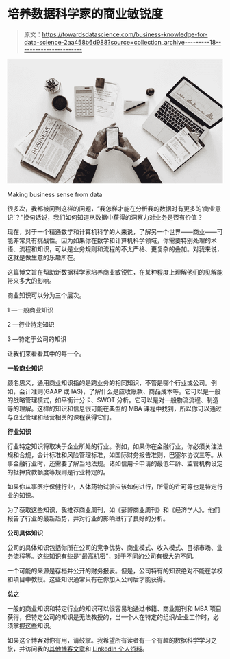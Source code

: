 # 培养数据科学家的商业敏锐度

> 原文：<https://towardsdatascience.com/business-knowledge-for-data-science-2aa458b6d988?source=collection_archive---------18----------------------->

![](img/35b4a8d35510b44a57004f4d8c007a77.png)

Making business sense from data

很多次，我都被问到这样的问题，“我怎样才能在分析我的数据时有更多的‘商业意识’？”换句话说，我们如何知道从数据中获得的洞察力对业务是否有价值？

现在，对于一个精通数学和计算机科学的人来说，了解另一个世界——商业——可能非常具有挑战性。因为如果你在数学和计算机科学领域，你需要特别处理的术语、流程和知识，可以是业务规则和流程的不太严格、更复杂的叠加。对我来说，这就是做生意的乐趣所在。

这篇博文旨在帮助新数据科学家培养商业敏锐性，在某种程度上理解他们的见解能带来多大的影响。

商业知识可以分为三个层次。

1 —一般商业知识

2 —行业特定知识

3 —特定于公司的知识

让我们来看看其中的每一个。

**一般商业知识**

顾名思义，通用商业知识指的是跨业务的相同知识，不管是哪个行业或公司。例如，会计准则(GAAP 或 IAS)，了解什么是应收账款、商品成本等。它可以是一般的战略管理模式，如平衡计分卡、SWOT 分析。它可以是对一般物流流程、制造等的理解。这样的知识和信息很可能在典型的 MBA 课程中找到，所以你可以通过与企业管理和经营相关的课程获得它们。

**行业知识**

行业特定知识将取决于企业所处的行业。例如，如果你在金融行业，你必须关注法规和合规，会计标准和风险管理标准，如国际财务报告准则，巴塞尔协议三等。从事金融行业时，还需要了解当地法规。诸如信用卡申请的最低年龄、监管机构设定的抵押贷款额度等规则是行业特定的。

如果你从事医疗保健行业，人体药物试验应该如何进行，所需的许可等也是特定行业的知识。

为了获取这些知识，我推荐商业周刊，如《彭博商业周刊》和《经济学人》。他们报告了行业的最新趋势，并对行业的影响进行了良好的分析。

**公司具体知识**

公司的具体知识包括你所在公司的竞争优势、商业模式、收入模式、目标市场、业务流程等。这些知识有些是“最高机密”，对于不同的公司有很大的不同。

一个可能的来源是存档并公开的财务报表。但是，公司特有的知识绝对不能在学校和项目中教授。这些知识通常只有在你加入公司后才能获得。

**总之**

一般的商业知识和特定行业的知识可以很容易地通过书籍、商业期刊和 MBA 项目获得，但特定公司的知识是无法教授的，当一个人在特定的组织/企业工作时，必须掌握这些知识。

如果这个博客对你有用，请鼓掌。我希望所有读者有一个有趣的数据科学学习之旅，并访问我的[其他博客文章](https://medium.com/@koolanalytics)和 [LinkedIn 个人资料](https://www.linkedin.com/in/koopingshung/)。